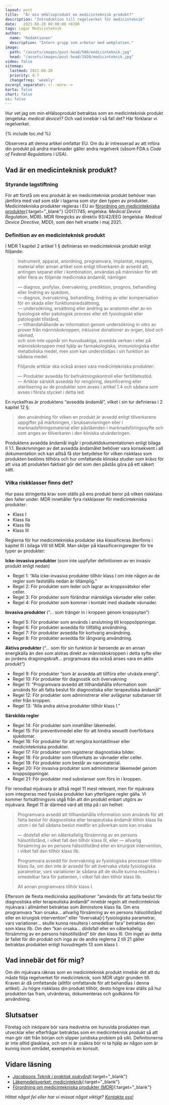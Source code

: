```yaml
---
layout: post
title:  "Är min eHälsoprodukt en medicinteknisk produkt?"
description: "Introduktion till regelverket för medicinteknik"
date:   2021-08-20 08:00:00 +0200
tags: Lagar Medicinteknik
author:
  name: "Redaktionen"
  description: "Intern grupp som arbetar med webplatsen."
image:
  path: "/assets/images/post-head/500/medicinteknik.jpg"
  head: "/assets/images/post-head/1920/medicinteknik.jpg"
video: false
sitemap:
  lastmod: 2021-08-20
  priority: 0.7
  changefreq: 'weekly'
excerpt_separator: <!--more-->
karta: false
chart: false
cc: false
---
```

Hur vet jag om min eHälsoprodukt betraktas som en medicinteknisk produkt (engelska: _medical device_)? Och vad innebär i så fall det? Här förklarar vi regelverket.
<!--more-->
{% include toc.md %}

Observera att denna artikel omfattar EU. Om du är intresserad av att införa din produkt på andra marknader gäller andra regelverk (såsom FDA:s _Code of Federal Regulations_ i USA).
## Vad är en medicinteknisk produkt?
### Styrande lagstiftning
För att förstå om ens produkt är en medicinteknisk produkt behöver man jämföra med vad som står i lagarna som styr den typen av produkter. Medicintekniska produkter regleras i EU av [förordning om medicintekniska produkter](https://eur-lex.europa.eu/legal-content/SV/TXT/?uri=CELEX:02017R0745-20200424){:target="_blank"} (2017/745; engelska: _Medical Device Regulation_, MDR). MDR föregicks av direktiv 93/42/EEG (engelska: _Medical Device Directive_, MDD), som den helt ersatte i maj 2021.
### Definition av en medicinteknisk produkt
I MDR 1 kapitel 2 artikel 1 § definieras en medicinteknisk produkt enligt följande:

>instrument, apparat, anordning, programvara, implantat, reagens, material eller annan artikel som enligt tillverkaren är avsedd att, antingen separat eller i kombination, användas på människor för ett eller flera av följande medicinska ändamål, nämligen
>
>—  diagnos, profylax, övervakning, prediktion, prognos, behandling eller lindring av sjukdom,\
>— diagnos, övervakning, behandling, lindring av eller kompensation för en skada eller funktionsnedsättning,\
>— undersökning, ersättning eller ändring av anatomin eller av en fysiologisk eller patologisk process eller ett fysiologiskt eller patologiskt tillstånd,\
>— tillhandahållande av information genom undersökning in vitro av prover från människokroppen, inklusive donationer av organ, blod och vävnad,\
och som inte uppnår sin huvudsakliga, avsedda verkan i eller på människokroppen med hjälp av farmakologiska, immunologiska eller metaboliska medel, men som kan understödjas i sin funktion av sådana medel.
>
>Följande artiklar ska också anses vara medicintekniska produkter:
>
>— Produkter avsedda för befruktningskontroll eller fertilitetsstöd.\
>— Artiklar särskilt avsedda för rengöring, desinficering eller sterilisering av de produkter som avses i artikel 1.4 och sådana som avses i första stycket i detta led.

En nyckelfras är produktens “avsedda ändamål”, vilket i sin tur definieras i 2 kapitel 12 §:

>den användning för vilken en produkt är avsedd enligt tillverkarens uppgifter på märkningen, i bruksanvisningen eller i marknadsföringsmaterial eller påståenden i marknadsföringssyfte och som anges av tillverkaren i den kliniska utvärderingen.

Produktens avsedda ändamål ingår i produktdokumentationen enligt bilaga II 1.1. Beskrivningen av det avsedda ändamålet behöver vara konsekvent i all dokumentation och kan alltså få stor betydelse för vilken riskklass som produkten bedöms tillhöra och hur omfattande kliniska studier som krävs för att visa att produkten faktiskt gör det som den påstås göra på ett säkert sätt.
### Vilka riskklasser finns det?
Hur pass stringenta krav som ställs på ens produkt beror på vilken riskklass den faller under. MDR innehåller fyra riskklasser för medicintekniska produkter:
* Klass I
* Klass IIa
* Klass IIb
* Klass III

Reglerna för hur medicintekniska produkter ska klassificeras återfinns i kapitel III i bilaga VIII till MDR. Man skiljer på klassificeringsregler för tre typer av produkter:

**Icke-invasiva produkter** (som inte uppfyller definitionen av en invasiv produkt enligt nedan)
* Regel 1: “Alla icke-invasiva produkter tillhör klass I om inte någon av de regler som fastställs nedan är tillämplig.”
* Regel 2: För produkter som leder och lagrar av kroppsvätskor eller celler.
* Regel 3: För produkter som förändrar mänskliga vävnader eller celler.
* Regel 4: För produkter som kommer i kontakt med skadade vävnader.

**Invasiva produkter** (“... som tränger in i kroppen genom kroppsytan”)
* Regel 5: För produkter som används i anslutning till kroppsöppningar.
* Regel 6: För produkter avsedda för tillfällig användning.
* Regel 7: För produkter avsedda för kortvarig användning.
* Regel 8: För produkter avsedda för långvarig användning.

**Aktiva produkter** (“... som för sin funktion är beroende av en annan energikälla än den som alstras direkt av människokroppen i detta syfte eller av jordens dragningskraft… programvara ska också anses vara en aktiv produkt”)
* Regel 9: För produkter “som är avsedda att tillföra eller utväxla energi”.
* Regel 10: För produkter för diagnostik och övervakning 
* Regel 11: “Programvara avsedd att tillhandahålla information som används för att fatta beslut för diagnostiska eller terapeutiska ändamål”
* Regel 12: För produkter som administrerar eller avlägsnar substanser till eller från kroppen.
* Regel 13: “Alla andra aktiva produkter tillhör klass I.”

**Särskilda regler**
* Regel 14: För produkter som innehåller läkemedel.
* Regel 15: För preventivmedel eller för att hindra sexuellt överförbara sjukdomar.
* Regel 16: För produkter för att rengöra kontaktlinser eller medicintekniska produkter.
* Regel 17: För produkter som registrerar diagnostiska bilder.
* Regel 18: För produkter som tillverkats av vävnader eller celler.
* Regel 19: För produkter som består av nanomaterial.
* Regel 20: För invasiva produkter som administrerar läkemedel genom kroppsöppningar.
* Regel 21: För produkter med substanser som förs in i kroppen.

För renodlad mjukvara är alltså regel 11 mest relevant, men för mjukvara som integreras med fysiska produkter kan ytterligare regler gälla. Vi kommer fortsättningsvis utgå från att din produkt enbart utgörs av mjukvara. Regel 11 är därmed värd att titta på i sin helhet:

> Programvara avsedd att tillhandahålla information som används för att fatta beslut för diagnostiska eller terapeutiska ändamål tillhör klass IIa utom i de fall sådana beslut medför en påverkan som kan orsaka
>
> — dödsfall eller en oåterkallelig försämring av en persons hälsotillstånd, i vilket fall den tillhör klass III, eller
>— allvarlig försämring av en persons hälsotillstånd eller en kirurgisk intervention, i vilket fall den tillhör klass IIb.
>
>Programvara avsedd för övervakning av fysiologiska processer tillhör klass IIa, om den inte är avsedd för att övervaka vitala fysiologiska parametrar, vars variationer är sådana att de skulle kunna resultera i omedelbar fara för patienten, i vilket fall den tillhör klass IIb.
>
>All annan programvara tillhör klass I.

Eftersom de flesta medicinska applikationer “används för att fatta beslut för diagnostiska eller terapeutiska ändamål” innebär regeln att medicinteknisk mjukvara i allmänhet betraktas som åtminstone klass IIa. Om ens programvara “kan orsaka… allvarlig försämring av en persons hälsotillstånd eller en kirurgisk intervention” eller “övervaka[r] fysiologiska parametrar, vars variationer… skulle kunna resultera i omedelbar fara” betraktas den som klass IIb. Om den “kan orsaka... dödsfall eller en oåterkallelig försämring av en persons hälsotillstånd” blir den klass III. Om inget av detta är fallet för din produkt och inga av de andra reglerna 2 till 21 gäller betraktas produkten enligt huvudregeln 13 som klass I. 
## Vad innebär det för mig?
Om din mjukvara räknas som en medicinteknisk produkt innebär det att du måste följa regelverket för medicinteknik, som MDR utgör grunden till. Kraven är då omfattande (alltför omfattande för att behandlas i denna artikel). Ju högre riskklass din produkt tillhör, desto högre krav ställs på hur produkten tas fram, utvärderas, dokumenteras och godkänns för användning.
## Slutsatser
Företag och inköpare bör vara medvetna om huruvida produkten man utvecklar eller efterfrågar betraktas som en medicinteknisk produkt så att man gör rätt från början och slipper juridiska problem på sikt. Definitionerna är inte alltid glasklara, och om ni är osäkra bör ni ta hjälp av någon som är kunnig inom området, exempelvis en konsult.
## Vidare läsning
* [_Jacobsons Teknik i praktisk sjukvård_](https://www.bokus.com/bok/9789144117324/jacobsons-teknik-i-praktisk-sjukvard/){:target="_blank"}
* [Läkemedelsverket: medicinteknik](https://www.lakemedelsverket.se/sv/medicinteknik){:target="_blank"}
* [Förordning om medicintekniska produkter (MDR)](https://eur-lex.europa.eu/legal-content/SV/TXT/?uri=CELEX:02017R0745-20200424){:target="_blank"}

_Hittat något fel eller har vi missat något viktigt? [Kontakta oss!](/index.html#form-message)_
